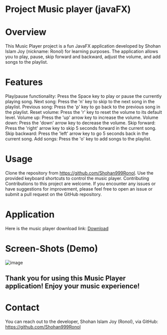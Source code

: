 # Project Music player (javaFX)

# Overview

This Music Player project is a fun JavaFX application developed by Shohan Islam Joy (nickname: Ronol) for learning purposes. The application allows you to play, pause, skip forward and backward, adjust the volume, and add songs to the playlist.

# Features

Play/pause functionality: Press the Space key to play or pause the currently playing song.
Next song: Press the 'n' key to skip to the next song in the playlist.
Previous song: Press the 'p' key to go back to the previous song in the playlist.
Reset volume: Press the 'r' key to reset the volume to its default level.
Volume up: Press the 'up' arrow key to increase the volume.
Volume down: Press the 'down' arrow key to decrease the volume.
Skip forward: Press the 'right' arrow key to skip 5 seconds forward in the current song.
Skip backward: Press the 'left' arrow key to go 5 seconds back in the current song.
Add songs: Press the 'o' key to add songs to the playlist.

# Usage

Clone the repository from https://github.com/Shohan999Ronol.
Use the provided keyboard shortcuts to control the music player.
Contributing
Contributions to this project are welcome. If you encounter any issues or have suggestions for improvement, please feel free to open an issue or submit a pull request on the GitHub repository.

# Application
Here is the music player download link: [Download](https://drive.google.com/file/d/1llO-X2seyjdykCPOTPeJuzePvHfMQF_S/view?usp=sharing)

# Screen-Shots (Demo)

![image](https://github.com/Shohan999Ronol/Project-Music-player--javaFX-/assets/106506181/ecf554ec-1056-4755-8aa8-8bdad19b5d70)


## Thank you for using this Music Player application! Enjoy your music experience!


# Contact
You can reach out to the developer, Shohan Islam Joy (Ronol), via GitHub: https://github.com/Shohan999Ronol



